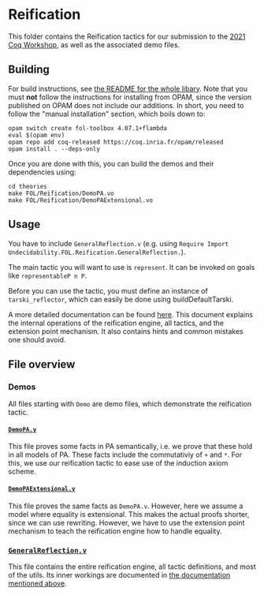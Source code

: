 # Reification

This folder contains the Reification tactics for our submission to the [2021 Coq Workshop](https://coq-workshop.gitlab.io/2021/), as well as the associated demo files.

## Building

For build instructions, see [the README for the whole libary](https://github.com/dominik-kirst/coq-library-undecidability/tree/coqws#manual-installation). Note that you must **not** follow the instructions for installing from OPAM, since the version published on OPAM does not include our additions. In short, you need to follow the "manual installation" section, which boils down to:

```
opam switch create fol-toolbox 4.07.1+flambda
eval $(opam env)
opam repo add coq-released https://coq.inria.fr/opam/released
opam install . --deps-only
```
Once you are done with this, you can build the demos and their dependencies using:
```
cd theories
make FOL/Reification/DemoPA.vo
make FOL/Reification/DemoPAExtensional.vo
```

## Usage

You have to include `GeneralReflection.v` (e.g. using `Require Import Undecidability.FOL.Reification.GeneralReflection.`).

The main tactic you will want to use is `represent`. It can be invoked on goals like `representableP n P`.

Before you can use the tactic, you must define an instance of `tarski_reflector`, which can easily be done using buildDefaultTarski.

A more detailed documentation can be found [here](https://github.com/dominik-kirst/coq-library-undecidability/blob/coqws/theories/FOL/Reification/ReificationDocumentation.pdf). This document explains the internal operations of the reification engine, all tactics, and the extension point mechanism. It also contains hints and common mistakes one should avoid.

## File overview

### Demos
All files starting with `Demo` are demo files, which demonstrate the reification tactic.
#### [`DemoPA.v`](https://github.com/dominik-kirst/coq-library-undecidability/blob/coqws/theories/FOL/Reification/DemoPA.v)
This file proves some facts in PA semantically, i.e. we prove that these hold in all models of PA. These facts include the commutativiy of `+` and `*`. For this, we use our reification tactic to ease use of the induction axiom scheme.

#### [`DemoPAExtensional.v`](https://github.com/dominik-kirst/coq-library-undecidability/blob/coqws/theories/FOL/Reification/DemoPAExtensional.v)
This file proves the same facts as `DemoPA.v`. However, here we assume a model where equality is extensional. This makes the actual proofs shorter, since we can use rewriting. However, we have to use the extension point mechanism to teach the reification engine how to handle equality.


### [`GeneralReflection.v`](https://github.com/dominik-kirst/coq-library-undecidability/blob/coqws/theories/FOL/Reification/GeneralReflection.v)
This file contains the entire reification engine, all tactic definitions, and most of the utils. Its inner workings are documented in [the documentation mentioned above](https://github.com/dominik-kirst/coq-library-undecidability/blob/coqws/theories/FOL/Reification/ReificationDocumentation.pdf).

